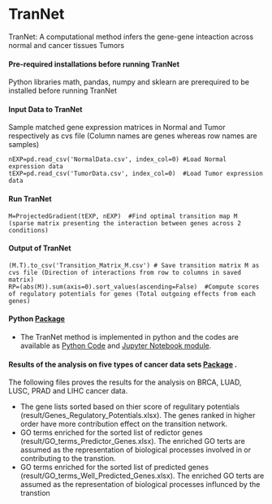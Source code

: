 # TranNet
TranNet: A computational method infers the gene-gene inteaction across normal and cancer tissues Tumors
#### Pre-required installations before running TranNet
Python libraries math, pandas, numpy and sklearn are prerequired to be installed before running TranNet
#### Input Data to TranNet
Sample matched gene expression matrices in Normal and Tumor respectively as cvs file (Column names are genes whereas row names are samples) 
```
nEXP=pd.read_csv('NormalData.csv', index_col=0) #Load Normal expression data
tEXP=pd.read_csv('TumorData.csv', index_col=0)  #Load Tumor expression data
```
#### Run TranNet
```
M=ProjectedGradient(tEXP, nEXP)  #Find optimal transition map M (sparse matrix presenting the interaction between genes across 2 conditions)
```
#### Output of TranNet
```
(M.T).to_csv('Transition_Matrix_M.csv') # Save transition matrix M as cvs file (Direction of interactions from row to columns in saved matrix) 
RP=(abs(M)).sum(axis=0).sort_values(ascending=False)  #Compute scores of regulatory potentials for genes (Total outgoing effects from each genes)
```
#### Python [Package](code) 
* The TranNet method is implemented in python and the codes are available as [Python Code](code/TranNet.py) and [Jupyter Notebook module](code/TranNet.ipynb).

#### Results of the analysis on five types of cancer data sets [Package](result) .
The following files proves the results for the analysis on BRCA, LUAD, LUSC, PRAD and LIHC cancer data. 
* The gene lists sorted based on thier score of regulitary potentials (result/Genes_Regulatory_Potentials.xlsx). The genes ranked in higher order have more contribution effect on the transition network.
* GO terms enriched for the sorted list of redictor genes (result/GO_terms_Predictor_Genes.xlsx). The enriched GO terts are assumed as the representation of biological processes involved in or contributing to the transtion.
* GO terms enriched for the sorted list of predicted genes (result/GO_terms_Well_Predicted_Genes.xlsx). The enriched GO terts are assumed as the representation of biological processes influnced by the transtion
